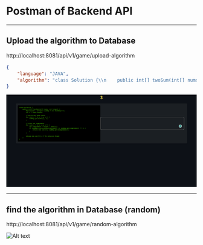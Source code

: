 # Postman of Backend API

****
## Upload the algorithm to Database
http://localhost:8081/api/v1/game/upload-algorithm

```json
{
    "language": "JAVA",
    "algorithm": "class Solution {\\n    public int[] twoSum(int[] nums, int target) {\\n        Map<Integer, Integer> numMap = new HashMap<>();\\n        int n = nums.length;\\n\\n        // Build the hash table\\n        for (int i = 0; i < n; i++) {\\n            numMap.put(nums[i], i);\\n        }\\n\\n        // Find the complement\\n        for (int i = 0; i < n; i++) {\\n            int complement = target - nums[i];\\n            if (numMap.containsKey(complement) && numMap.get(complement) != i) {\\n                return new int[]{i, numMap.get(complement)};\\n            }\\n        }\\n\\n        return new int[]{}; // No solution found\\n    }\\n}"
}
```
![Alt text](/image/image.png)
****
## find the algorithm in Database (random)
http://localhost:8081/api/v1/game/random-algorithm

![Alt text](/image/image2.png)